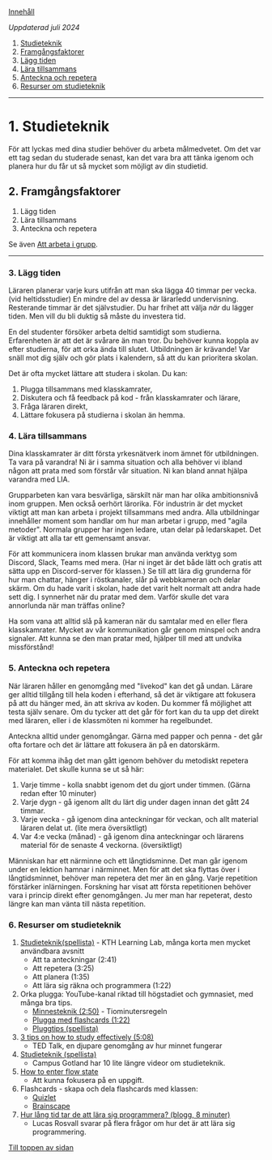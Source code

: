 [Innehåll](../README.md)

*Uppdaterad juli 2024*

1. [Studieteknik](#1-studieteknik)
1. [Framgångsfaktorer](#2-framgångsfaktorer)
1. [Lägg tiden](#3-lägg-tiden)
1. [Lära tillsammans](#4-lära-tillsammans)
1. [Anteckna och repetera](#5-anteckna-och-repetera)
1. [Resurser om studieteknik](#6-resurser-om-studieteknik)

---

# 1. Studieteknik

För att lyckas med dina studier behöver du arbeta målmedvetet. Om det var ett tag sedan du studerade senast, kan det vara bra att tänka igenom och planera hur du får ut så mycket som möjligt av din studietid.

## 2. Framgångsfaktorer

1. Lägg tiden
1. Lära tillsammans
1. Anteckna och repetera

Se även [Att arbeta i grupp](group.md#grupparbete).

---

### 3. Lägg tiden
Läraren planerar varje kurs utifrån att man ska lägga 40 timmar per vecka. (vid heltidsstudier) En mindre del av dessa är lärarledd undervisning. Resterande timmar är det självstudier. Du har frihet att välja *när* du lägger tiden. Men vill du bli duktig så måste du investera tid.

En del studenter försöker arbeta deltid samtidigt som studierna. Erfarenheten är att det är svårare än man tror. Du behöver kunna koppla av efter studierna, för att orka ända till slutet. Utbildningen är krävande! Var snäll mot dig själv och gör plats i kalendern, så att du kan prioritera skolan.

Det är ofta mycket lättare att studera i skolan. Du kan:
1. Plugga tillsammans med klasskamrater,
1. Diskutera och få feedback på kod - från klasskamrater och lärare,
1. Fråga läraren direkt,
1. Lättare fokusera på studierna i skolan än hemma.


### 4. Lära tillsammans
Dina klasskamrater är ditt första yrkesnätverk inom ämnet för utbildningen. Ta vara på varandra! Ni är i samma situation och alla behöver vi ibland någon att prata med som förstår vår situation. Ni kan bland annat hjälpa varandra med LIA.

Grupparbeten kan vara besvärliga, särskilt när man har olika ambitionsnivå inom gruppen. Men också oerhört lärorika. För industrin är det mycket viktigt att man kan arbeta i projekt tillsammans med andra. Alla utbildningar innehåller moment som handlar om hur man arbetar i grupp, med "agila metoder". Normala grupper har ingen ledare, utan delar på ledarskapet. Det är viktigt att alla tar ett gemensamt ansvar.

För att kommunicera inom klassen brukar man använda verktyg som Discord, Slack, Teams med mera. (Har ni inget är det både lätt och gratis att sätta upp en Discord-server för klassen.) Se till att lära dig grunderna för hur man chattar, hänger i röstkanaler, slår på webbkameran och delar skärm. Om du hade varit i skolan, hade det varit helt normalt att andra hade sett dig. I synnerhet när du pratar med dem. Varför skulle det vara annorlunda när man träffas online?

Ha som vana att alltid slå på kameran när du samtalar med en eller flera klasskamrater. Mycket av vår kommunikation går genom minspel och andra signaler. Att kunna se den man pratar med, hjälper till med att undvika missförstånd!

### 5. Anteckna och repetera
När läraren håller en genomgång med "livekod" kan det gå undan. Lärare ger alltid tillgång till hela koden i efterhand, så det är viktigare att fokusera på att du hänger med, än att skriva av koden. Du kommer få möjlighet att testa själv senare. Om du tycker att det går för fort kan du ta upp det direkt med läraren, eller i de klassmöten ni kommer ha regelbundet.

Anteckna alltid under genomgångar. Gärna med papper och penna - det går ofta fortare och det är lättare att fokusera än på en datorskärm.

För att komma ihåg det man gått igenom behöver du metodiskt repetera materialet. Det skulle kunna se ut så här:

1. Varje timme - kolla snabbt igenom det du gjort under timmen. (Gärna redan efter 10 minuter)
1. Varje dygn - gå igenom allt du lärt dig under dagen innan det gått 24 timmar.
1. Varje vecka - gå igenom dina anteckningar för veckan, och allt material läraren delat ut. (lite mera översiktligt)
1. Var 4:e vecka (månad) - gå igenom dina anteckningar och lärarens material för de senaste 4 veckorna. (översiktligt)

Människan har ett närminne och ett långtidsminne. Det man går igenom under en lektion hamnar i närminnet. Men för att det ska flyttas över i långtidsminnet, behöver man repetera det mer än en gång. Varje repetition förstärker inlärningen. Forskning har visat att första repetitionen behöver vara i princip direkt efter genomgången. Ju mer man har repeterat, desto längre kan man vänta till nästa repetition.


### 6. Resurser om studieteknik
1. [Studieteknik(spellista)](https://youtube.com/playlist?list=PLA09CC1B5671827AD&si=bsDyzGoHjNuHOy0w) - KTH Learning Lab, många korta men mycket användbara avsnitt
    + Att ta anteckningar (2:41)
    + Att repetera (3:25)
    + Att planera (1:35)
    + Att lära sig räkna och programmera (1:22)
1. Orka plugga: YouTube-kanal riktad till högstadiet och gymnasiet, med många bra tips.
    + [Minnesteknik (2:50)](https://youtu.be/GvL6Ov0YGDA?si=cBDLklSgjO_7O-uB) - Tiominutersregeln
    + [Plugga med flashcards (1:22)](https://youtu.be/sODPvZjirUA?si=OUv2RAjQq2KlSYNV)
    + [Pluggtips (spellista)](https://youtube.com/playlist?list=PLQjOCUclovAcLh46h1k2FHbG6RU1ykRlc&si=95m7cypCoaD7Oi1Z)
1. [3 tips on how to study effectively (5:08)](https://youtu.be/TjPFZaMe2yw?si=W33An19uLC-JwPYt)
    + TED Talk, en djupare genomgång av hur minnet fungerar
1. [Studieteknik (spellista)](https://youtube.com/playlist?list=PLjILAjVLAoAWzJEaSCnKQPz1WiS4y3Ijn&si=wle7Tk6sTTloX3l5)
    + Campus Gotland har 10 lite längre videor om studieteknik.
1. [How to enter flow state](https://youtu.be/0rIjFCNay2Q?si=YfzSseMUinS7BfKj)
    + Att kunna fokusera på en uppgift.
1. Flashcards - skapa och dela flashcards med klassen:
    + [Quizlet](https://quizlet.com/features/flashcards)
    + [Brainscape](https://www.brainscape.com/)
1. [Hur lång tid tar de att lära sig programmera? (blogg, 8 minuter)](https://www.lucasrosvall.se/blogg/tid-for-att-koda/)
    + Lucas Rosvall svarar på flera frågor om hur det är att lära sig programmering.

[Till toppen av sidan](#1-studieteknik)
